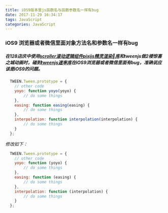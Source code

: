 ```yaml
---
title: iOS9版本里js函数名与函数参数名一样有bug
date: 2017-11-29 16:34:17
tags: JavaScript
categories: JavaScript
---
```


### iOS9 浏览器或者微信里面对象方法名和参数名一样有bug
##### 在128店庆中使用[scroller滚动逻辑组件](https://github.com/pbakaus/scroller)[pixijs精灵渲染库](http://www.pixijs.com/)和tweenjs做2楼惊喜之城动画时，碰到[tweenjs速率库](https://github.com/tweenjs/tween.js)在iOS9浏览器或者微信里面有bug，准确说应该是iOS9的问题。
```javascript
  TWEEN.Tween.prototype = {
    // other code
    yoyo: function yoyo(yoyo) {
        // do some things
    },
    easing: function easing(easing) {
        // do some things
    },
    interpolation: function interpolation(interpolation) {
        // do some things
    }
  };
```
*修改如下：*
```javascript
  TWEEN.Tween.prototype = {
    // other code
    yoyo: function (yoyo) {
        // do some things
    },
    easing: function (easing) {
        // do some things
    },
    interpolation: function (interpolation) {
        // do some things
    }
  };
```
